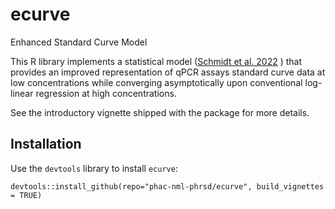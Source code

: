 # ecurve
Enhanced Standard Curve Model

This R library implements a statistical model ([Schmidt et al. 2022](https://www.frontiersin.org/articles/10.3389/fmicb.2023.1048661/full) )  that provides an improved representation of qPCR assays standard curve data at low concentrations while converging asymptotically upon conventional log-linear regression at high concentrations.

See the introductory vignette shipped with the package for more details.

## Installation

Use the `devtools` library to install `ecurve`: 

`devtools::install_github(repo="phac-nml-phrsd/ecurve", build_vignettes = TRUE)`

